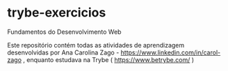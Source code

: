 # trybe-exercicios
Fundamentos do Desenvolvimento Web

Este repositório contém todas as atividades de aprendizagem desenvolvidas por Ana Carolina Zago - https://www.linkedin.com/in/carol-zago , enquanto estudava na Trybe ( https://www.betrybe.com/ )
